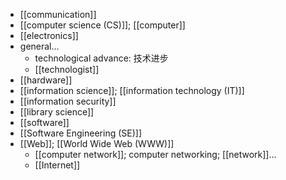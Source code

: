 - [[communication]]
- [[computer science (CS)]]; [[computer]]
- [[electronics]]
- general...
    - technological advance: 技术进步 
    - [[technologist]]
- [[hardware]]
- [[information science]]; [[information technology (IT)]]
- [[information security]]
- [[library science]]
- [[software]]
- [[Software Engineering (SE)]]
- [[Web]]; [[World Wide Web (WWW)]]
    - [[computer network]]; computer networking; [[network]]...
    - [[Internet]]
